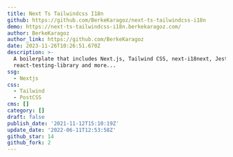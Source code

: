 ```yaml
---
title: Next Ts Tailwindcss I18n
github: https://github.com/BerkeKaragoz/next-ts-tailwindcss-i18n
demo: https://next-ts-tailwindcss-i18n.berkekaragoz.com/
author: BerkeKaragoz
author_link: https://github.com/BerkeKaragoz
date: 2023-11-26T10:26:51.670Z
description: >-
  A boilerplate that includes Next.js, Tailwind CSS, next-i18next, Jest,
  react-testing-library and more...
ssg:
  - Nextjs
css:
  - Tailwind
  - PostCSS
cms: []
category: []
draft: false
publish_date: '2021-11-12T15:10:19Z'
update_date: '2022-06-11T12:53:58Z'
github_star: 14
github_fork: 2
---
```

